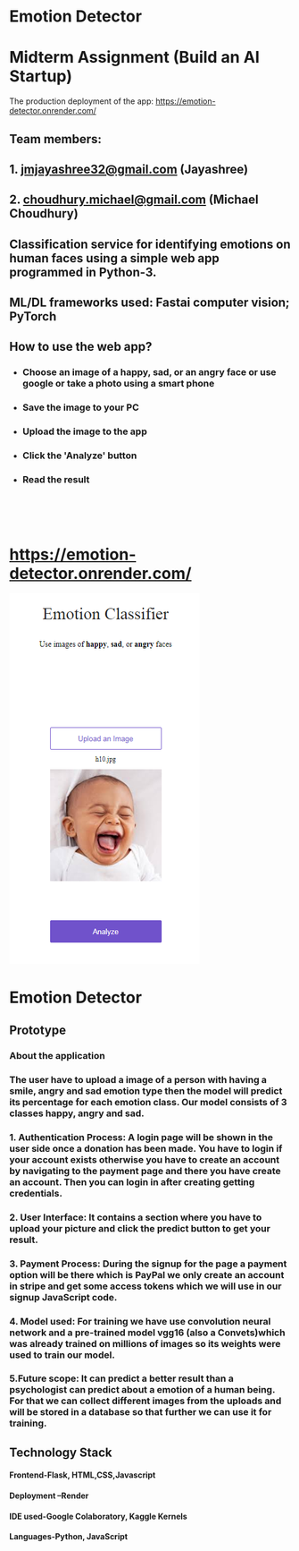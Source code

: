 # Emotion Detector
# Midterm Assignment (Build an AI Startup)

The production deployment of the app: https://emotion-detector.onrender.com/

## Team members:
## 1. jmjayashree32@gmail.com (Jayashree)
## 2. choudhury.michael@gmail.com (Michael Choudhury)
## Classification service for identifying emotions on human faces using a simple web app programmed in Python-3.
## ML/DL frameworks used: Fastai computer vision; PyTorch
## How to use the web app?
- ### Choose an image of a happy, sad, or an angry face or use google or take a photo using a smart phone
- ### Save the image to your PC
- ### Upload the image to the app
- ### Click the 'Analyze' button
- ### Read the result

<br> <br> <br>

# https://emotion-detector.onrender.com/

![ ](emotionClassifierPNG.PNG)


# Emotion Detector

## Prototype

### About the application

### The user have to upload a image of a person with having a smile, angry and sad emotion type then the model will predict its percentage for each emotion class. Our model consists of 3 classes happy, angry and sad.

### 1. Authentication Process: A login page will be shown in the user side once a donation has been made. You have to login if your account exists otherwise you have to create an account by navigating to the payment page and there you have create an account. Then you can login in after creating getting credentials.
### 2. User Interface: It contains a section where you have to upload your picture and click the predict button to get your result.
### 3. Payment Process: During the signup for the page a payment option will be there which is PayPal we only create an account in stripe and get some access tokens which we will use in our signup JavaScript code.
### 4. Model used: For training we have use  convolution neural network and a pre-trained model vgg16 (also a Convets)which was already  trained on millions of images so its weights were used to train our model.
### 5.Future scope: It can predict a better result than a psychologist can predict about a emotion of a human being. For that we can collect different images from the uploads and will be stored in a database so that further we can use it for training.

## Technology Stack

#### Frontend-Flask, HTML,CSS,Javascript
#### Deployment –Render
#### IDE used-Google Colaboratory, Kaggle Kernels
#### Languages-Python, JavaScript
